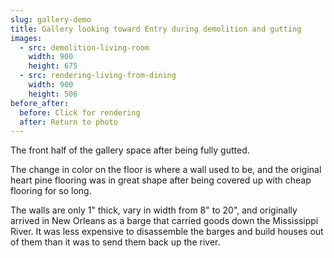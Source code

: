 ```yaml
---
slug: gallery-demo
title: Gallery looking toward Entry during demolition and gutting
images:
  - src: demolition-living-room
    width: 900
    height: 675
  - src: rendering-living-from-dining
    width: 900
    height: 506
before_after:
  before: Click for rendering
  after: Return to photo
---
```

The front half of the gallery space after being fully gutted.

The change in color on the floor is where a wall used to be, and the original heart pine flooring was in great shape after being covered up with cheap flooring for so long.

The walls are only 1" thick, vary in width from 8" to 20", and originally arrived in New Orleans as a barge that carried goods down the Mississippi River. It was less expensive to disassemble the barges and build houses out of them than it was to send them back up the river.
